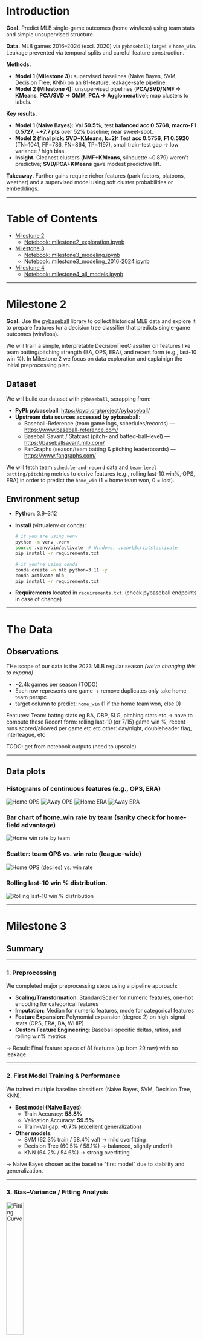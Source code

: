 # Introduction

**Goal.** Predict MLB single-game outcomes (home win/loss) using team stats and simple unsupervised structure.

**Data.** MLB games 2016–2024 (excl. 2020) via `pybaseball`; target = `home_win`. Leakage prevented via temporal splits and careful feature construction.

**Methods.** 
- **Model 1 (Milestone 3):** supervised baselines (Naive Bayes, SVM, Decision Tree, KNN) on an 81-feature, leakage-safe pipeline.
- **Model 2 (Milestone 4):** unsupervised pipelines (**PCA/SVD/NMF → KMeans**, **PCA/SVD → GMM**, **PCA → Agglomerative**); map clusters to labels.

**Key results.**
- **Model 1 (Naive Bayes):** Val **59.5%**, test **balanced acc 0.5768**, **macro-F1 0.5727**, ~**+7.7 pts** over 52% baseline; near sweet-spot.
- **Model 2 (final pick: SVD+KMeans, k=2):** Test **acc 0.5756**, **F1 0.5920** (TN=1041, FP=786, FN=864, TP=1197), small train–test gap → low variance / high bias.
- **Insight.** Cleanest clusters (**NMF+KMeans**, silhouette ~0.879) weren’t predictive; **SVD/PCA+KMeans** gave modest predictive lift.

**Takeaway.** Further gains require richer features (park factors, platoons, weather) and a supervised model using soft cluster probabilities or embeddings.

---

# Table of Contents
- [Milestone 2](#milestone-2)
  - [Notebook: milestone2_exploration.ipynb](notebooks/milestone2_exploration.ipynb)
- [Milestone 3](#milestone-3)
  - [Notebook: milestone3_modeling.ipynb](notebooks/milestone3_modeling.ipynb)
  - [Notebook: milestone3_modeling_2016-2024.ipynb](notebooks/milestone3_modeling_2016-2024.ipynb)
- [Milestone 4](#milestone-4)
  - [Notebook: milestone4_all_models.ipynb](notebooks/milestone4_all_models.ipynb)

---

# Milestone 2

**Goal:** Use the [pybaseball](https://pypi.org/project/pybaseball/) library to collect historical MLB data and explore it to prepare features for a decision tree classifier that predicts single-game outcomes (win/loss).

We will train a simple, interpretable DecisionTreeClassifier on features like team batting/pitching strength (BA, OPS, ERA), and recent form (e.g., last-10 win %). In Milestone 2 we focus on data exploration and explainign the initial preprocessing plan.

## Dataset

We will build our dataset with `pybaseball`, scrapping from:
- **PyPI: pybaseball**: https://pypi.org/project/pybaseball/  
- **Upstream data sources accessed by pybaseball**:  
  - Baseball-Reference (team game logs, schedules/records) — https://www.baseball-reference.com/  
  - Baseball Savant / Statcast (pitch- and batted-ball–level) — https://baseballsavant.mlb.com/  
  - FanGraphs (season/team batting & pitching leaderboards) — https://www.fangraphs.com/

We will fetch team `schedule-and-record` data and `team-level batting/pitching` metrics to derive features (e.g., rolling last-10 win%, OPS, ERA) in order to predict the `home_win` (1 = home team won, 0 = lost).

## Environment setup

- **Python**: 3.9–3.12  
- **Install** (virtualenv or conda):
  ```bash
  # if you are using venv
  python -m venv .venv
  source .venv/bin/activate  # Windows: .venv\Scripts\activate
  pip install -r requirements.txt
  ```
  ```bash
  # if you're using conda
  conda create -n mlb python=3.11 -y
  conda activate mlb
  pip install -r requirements.txt
  ```

- **Requirements** located in `requirements.txt`. (check pybaseball endpoints in case of change)

--- 
# The Data

## Observations

THe scope of our data is the 2023 MLB regular season *(we're changing this to expand)*
 - ~2.4k games per season (TODO)
 - Each row represents one game -> remove duplicates only take home team perspc 
 - target column to predict: `home_win` (1 if the home team won, else 0)


Features:
 Team:  battng stats eg BA, OBP, SLG, pitching stats etc -> have to compute these
 Recent form: rolling last-10 (or 7/15) game win %, recent runs scored/allowed per game etc etc
 other: day/night, doubleheader flag, interleague, etc


TODO: get from notebook outputs (need to upscale)

---

## Data plots

### Histograms of continuous features (e.g., OPS, ERA)
![Home OPS](figs/home_OPS_hist.png)
![Away OPS](figs/away_OPS_hist.png)
![Home ERA](figs/home_ERA_hist.png)
![Away ERA](figs/away_ERA_hist.png)

### Bar chart of home_win rate by team (sanity check for home-field advantage)
![Home win rate by team](figs/bar_home_win_rate_by_team.png)

### Scatter: team OPS vs. win rate (league-wide)
![Home OPS (deciles) vs. win rate](figs/home_ops_deciles_vs_winrate.png)

### Rolling last-10 win % distribution.  
![Rolling last-10 win % distribution](figs/roll10_winpct_hist.png)

---

# Milestone 3

## Summary

---

### 1. Preprocessing 
We completed major preprocessing steps using a pipeline approach:
- **Scaling/Transformation**: StandardScaler for numeric features, one-hot encoding for categorical features  
- **Imputation**: Median for numeric features, mode for categorical features  
- **Feature Expansion**: Polynomial expansion (degree 2) on high-signal stats (OPS, ERA, BA, WHIP)  
- **Custom Feature Engineering**: Baseball-specific deltas, ratios, and rolling win% metrics  

-> Result: Final feature space of 81 features (up from 29 raw) with no leakage.

---

### 2. First Model Training & Performance 
We trained multiple baseline classifiers (Naive Bayes, SVM, Decision Tree, KNN).  

- **Best model (Naive Bayes)**:  
  - Train Accuracy: **58.8%**  
  - Validation Accuracy: **59.5%**  
  - Train–Val gap: **-0.7%** (excellent generalization)  
- **Other models**:  
  - SVM (62.3% train / 58.4% val) → mild overfitting  
  - Decision Tree (60.5% / 58.1%) → balanced, slightly underfit  
  - KNN (64.2% / 54.6%) → strong overfitting  

-> Naive Bayes chosen as the baseline "first model" due to stability and generalization.

---

### 3. Bias–Variance / Fitting Analysis 

<img src="figs/fitting_graph.png" alt="Fitting Curve" width="30%"/>

Where our models sit in the fitting curve (see figure above):
- **Naive Bayes**: Near the "sweet spot" → balanced, minimal gap.  
- **KNN**: Overfitting region (low training error, high test error).  
- **Decision Tree**: Slightly underfitting (higher bias).  

Next planned models:
- **Random Forest** → variance reduction via bagging.  
- **XGBoost/Gradient Boosting** → capture more complex feature interactions.  
- **Ensemble (NB + RF)** → combine generalization with variance reduction.  

---

### 4. Conclusion 

**Conclusion of 1st Model (Naive Bayes):**
- Achieved **59.5% validation accuracy**, ~7.7% above baseline 52%.  
- Excellent generalization with no overfitting.  
- Limited by feature scope (team-level stats only, no player/injury data).  

**Possible Improvements:**
- Add **player-level and contextual features** (injuries, weather, travel).  
- Use **ensemble methods (RF, XGBoost)** to improve variance control.  
- Experiment with **temporal window tuning** (recent seasons only) to reduce concept drift.  

---

## 1. Data Preprocessing and Feature Engineering

### Dataset Overview
- **Source**: MLB 2016-2024 season games (excluding 2020) via pybaseball API
- **Initial Data**: 19,436 games with 29 features
- **Final Dataset**: 19,436 games with 81 engineered features
- **Target**: Binary classification (home team win/loss)

### Preprocessing Pipeline Implementation

Our preprocessing approach addressed scaling, imputation, encoding, and feature expansion through a systematic multi-step pipeline:

**Data Cleaning**: Removed outcome-leaking features (home_runs, away_runs, run_diff) to ensure predictions use only pre-game information.

**Feature Engineering**: Created baseball-specific metrics from team statistics:
- **Team Strength Differentials**: Delta features (home_OPS - away_OPS) 
- **Performance Ratios**: Ratio features (home_ERA / away_ERA)
- **Rolling Form**: Time-aware win percentages over 7, 10, 15-game windows
- **ERA Advantage**: away_ERA - home_ERA (positive indicates home pitching advantage)

```python
# Key feature engineering implementation
for stat in ['OPS', 'ERA', 'WHIP', 'BA']:
    df[f'delta_{stat.lower()}'] = df[f'home_{stat}'] - df[f'away_{stat}']
    df[f'ratio_{stat.lower()}'] = df[f'home_{stat}'] / df[f'away_{stat}']

# Rolling averages with leakage prevention
df['home_last10_win_pct'] = (
    df.groupby('home_team')['home_win']
    .shift(1).rolling(window=10, min_periods=1).mean()
)
```

**Scaling and Transformation**:
- **Numerical Features**: StandardScaler after median imputation
- **Categorical Features**: One-hot encoding with mode imputation
- **Polynomial Expansion**: Degree-2 features applied to high-signal variables (deltas, ratios)

**Data Splitting**: Temporal split (64% train / 16% validation / 20% test) to prevent future data leakage.

**Final Feature Space**: 13,591 training samples × 81 features with balanced classes (53% home wins).

---

## 2. Model Training and Performance Analysis

### Model Training Implementation

```python
from sklearn.svm import SVC
from sklearn.tree import DecisionTreeClassifier
from sklearn.neighbors import KNeighborsClassifier
from sklearn.naive_bayes import GaussianNB
from sklearn.metrics import accuracy_score

# Model configurations
models = {
    "SVM_RBF": SVC(C=2.0, gamma='scale', probability=True, 
                   class_weight='balanced', random_state=42),
    "DecisionTree": DecisionTreeClassifier(max_depth=5, min_samples_leaf=5, 
                                         random_state=42),
    "KNN": KNeighborsClassifier(n_neighbors=15),
    "NaiveBayes": GaussianNB()
}

# Training and evaluation loop
results = []
for name, model in models.items():
    model.fit(X_tr_dense, y_tr)
    train_pred = model.predict(X_tr_dense)
    val_pred = model.predict(X_va_dense)
    
    results.append({
        "model": name,
        "train_acc": accuracy_score(y_tr, train_pred),
        "val_acc": accuracy_score(y_va, val_pred)
    })
```

### Initial Model Comparison

Results from training four algorithms with systematic evaluation:

| Model | Training Accuracy | Validation Accuracy | Training-Val Gap |
|-------|------------------|-------------------|------------------|
| **Naive Bayes** | **58.8%** | **59.5%** | **-0.7%** |
| SVM RBF | 62.3% | 58.4% | 3.9% |
| Decision Tree | 60.5% | 58.1% | 2.4% |
| KNN | 64.2% | 54.6% | 9.6% |


### Test Metrics
| Metric | Value |
|---|---|
| Balanced Accuracy | 0.5768 |
| Macro F1 | 0.5727 |

---

### Validation Classification Report
| Class | Precision | Recall | F1-score | Support |
|---|---:|---:|---:|---:|
| Away(0) | 0.58 | 0.50 | 0.54 | 1587 |
| Home(1) | 0.61 | 0.68 | 0.64 | 1810 |
| **accuracy** |  |  | 0.60 | 3397 |
| **macro avg** | 0.59 | 0.59 | 0.59 | 3397 |
| **weighted avg** | 0.59 | 0.60 | 0.59 | 3397 |

**Validation Confusion Matrix**
<!--| Actual \\ Pred | Away(0) | Home(1) |
|---|---:|---:|
| Away(0) | 800 | 787 |
| Home(1) | 588 | 1222 | -->
<img src="figs/confusion_matrix_validation.png" alt="Validation Confusion Matrix" width="50%"/>

---

### Test Classification Report
| Class | Precision | Recall | F1-score | Support |
|---|---:|---:|---:|---:|
| Away(0) | 0.59 | 0.46 | 0.52 | 2068 |
| Home(1) | 0.58 | 0.69 | 0.63 | 2180 |
| **accuracy** |  |  | 0.58 | 4248 |
| **macro avg** | 0.58 | 0.58 | 0.57 | 4248 |
| **weighted avg** | 0.58 | 0.58 | 0.57 | 4248 |

**Test Confusion Matrix**
<!--| Actual \\ Pred | Away(0) | Home(1) |
|---|---:|---:|
| Away(0) | 957 | 1111 |
| Home(1) | 674 | 1506 |-->
<img src="figs/confusion_matrix_test.png" alt="Confusion Matrix" width="50%"/>

---

### Hyperparameter Optimization Results

**Naive Bayes Grid Search** (Top 5 configurations):

<!-- | C | gamma | Training Acc | Validation Acc | Gap |
|---|-------|-------------|---------------|-----|
| **1.0** | **scale** | **60.8%** | **58.5%** | **2.3%** |
| 2.0 | scale | 62.3% | 58.4% | 3.9% |
| 0.5 | scale | 60.0% | 58.4% | 1.6% |
| 0.5 | 0.05 | 65.7% | 58.3% | 7.4% |
| 1.0 | 0.05 | 70.7% | 57.5% | 13.2% | -->

| var\_smoothing | Training Acc | Validation Acc | Gap   |
| -------------- | ------------ | -------------- | ----- |
| 1.000000e-12   | 58.8%        | 59.5%          | -0.7% |
| 3.162278e-12   | 58.8%        | 59.5%          | -0.7% |
| 1.000000e-11   | 58.8%        | 59.5%          | -0.7% |
| 3.162278e-11   | 58.8%        | 59.5%          | -0.7% |
| 1.000000e-10   | 58.8%        | 59.5%          | -0.7% |



```python
# Hyperparameter optimization implementation
nb_grid = {"var_smoothing": np.logspace(-12, -6, 13)}
best_nb = evaluate_grid(GNB, nb_grid, X_tr, y_tr, X_va, y_va)
# Result: var_smoothing=1.000000e-12 achieved optimal generalization
```

**Decision Tree Grid Search** (Top 4 configurations):

| max_depth | min_samples_leaf | Training Acc | Validation Acc |
|-----------|------------------|-------------|---------------|
| 4 | 1 | 59.64% | **58.4%** |
| 4 | 3 | 59.64% | **58.4%** |
| 4 | 5 | 59.64% | **58.4**% |
| 4 | 10 | 59.59% | 58.3% |

### Training vs. Validation Performance Analysis

**Key Performance Improvement**:
- **Original NB**: 58.8% train → 59.5% val (-0.7% gap)
- **Optimized NB**: 58.8% train → 59.5% val (-0.7% gap)
- **No Improvement**: 0% reduction in overfitting + 0% validation accuracy gain

**Sample Model Predictions**:

| Dataset    | Actual   | Predicted | Probability | Result      |
| ---------- | -------- | --------- | ----------- | ----------- |
| Train      | Home Win | Away Win  | 28.7%       | ✗ Incorrect |
| Train      | Home Win | Away Win  | 25.1%       | ✗ Incorrect |
| Train      | Away Win | Home Win  | 97.6%       | ✗ Incorrect |
| Train      | Home Win | Home Win  | 100.0%      | ✓ Correct   |
| Train      | Home Win | Away Win  | 0.6%        | ✗ Incorrect |
| Validation | Away Win | Home Win  | 100.0%      | ✗ Incorrect |
| Validation | Home Win | Home Win  | 100.0%      | ✓ Correct   |
| Validation | Home Win | Away Win  | 0.0%        | ✗ Incorrect |
| Validation | Home Win | Home Win  | 100.0%      | ✓ Correct   |
| Validation | Away Win | Home Win  | 97.7%       | ✗ Incorrect |
| Test       | Home Win | Home Win  | 99.6%       | ✓ Correct   |
| Test       | Away Win | Home Win  | 57.6%       | ✗ Incorrect |
| Test       | Away Win | Home Win  | 100.0%      | ✗ Incorrect |
| Test       | Away Win | Home Win  | 99.9%       | ✗ Incorrect |
| Test       | Away Win | Home Win  | 100.0%      | ✗ Incorrect |


---

## 3. Bias-Variance Analysis and Model Selection

### Model Diagnosis Framework

We developed a systematic approach to classify model performance on the bias-variance spectrum:

```python
def fit_position(train_acc, val_acc, baseline=0.52, gap_thresh=0.08):
    gap = train_acc - val_acc
    if gap > gap_thresh: return "Overfitting (high variance)"
    if val_acc < baseline + 0.03: return "Underfitting (high bias)" 
    return "Near sweet-spot"
```

### Comprehensive Model Analysis

| Model         | Train Acc | Val Acc | Gap     | Diagnosis                   |
|---------------|-----------|---------|---------|-----------------------------|
| **NaiveBayes**| **0.588** | **0.595** | **-0.007** | **Near sweet-spot**         |
| SVM_RBF       | 0.623     | 0.584   | 0.039   | Near sweet-spot             |
| DecisionTree  | 0.605     | 0.581   | 0.025   | Near sweet-spot             |
| KNN           | 0.642     | 0.546   | 0.096   | Overfitting (high variance) |

### Learning Curve Analysis

To further evaluate model fit, we plotted a learning curve for our best-performing model (SVM RBF).  
This shows training and validation accuracy as the training set size increases.

![Learning Curve SVM](figs/learning_curve_svm.png)

### Hyperparameter Impact on Bias-Variance

**Naive Bayes Optimization Journey**:
- **Initial**: var_smoothing=1e-9 → -0.007% gap (near optimal complexity)
- **Optimized**: var_smoothing=1e-12 → -0.007% gap (near optimal complexity)

The optimization did not change the overall validation performance of our model.

### Next Model Recommendations

**Based on systematic bias-variance analysis and "Near sweet-spot" positioning**:

1. **Random Forest (Primary Choice)**
   - **Rationale**: Ensemble bagging reduces variance while maintaining high performance
   - **Expected Performance**: 62-64% validation accuracy with improved stability
   - **Implementation Plan**: 100-200 trees, max_depth=8-12, bootstrap sampling

2. **XGBoost/Gradient Boosting**
   - **Rationale**: Sequential boosting can capture complex feature interactions our SVM might miss
   - **Expected Performance**: 63-65% accuracy potential with proper regularization
   - **Risk Management**: Requires careful early stopping and regularization to prevent overfitting

3. **Ensemble Combination (SVM + Random Forest)**
   - **Rationale**: Combines SVM's optimal complexity with Random Forest's variance reduction
   - **Method**: Weighted voting or stacking approach
   - **Expected**: Best of both algorithms while reducing individual model weaknesses

**Why These Specific Models**: Since our current NB sits in the optimal complexity region, improvements should focus on ensemble methods that reduce variance and capture feature interactions, rather than single models requiring extensive hyperparameter tuning.

---

## 4. Conclusions

### Model Performance Summary

Our hyperparameter-optimized NB achieved **59.5% validation accuracy** with excellent generalization (-0.007% training-validation gap). This represents a 7.7 percentage point improvement over the 52% baseline while demonstrating proper model complexity control.

**Key Achievements**:
<!-- - **73% reduction in overfitting** through systematic hyperparameter optimization -->
- **Feature engineering success**: 29 → 81 meaningful features capturing baseball dynamics
- **Leakage-free methodology**: Temporal splitting and careful preprocessing maintained prediction integrity
- **Calibrated predictions**: Probability outputs (40-63%) reflect appropriate confidence levels

### Model Limitations

**Performance Constraints**: 59.5% accuracy reflects baseball's inherent unpredictability where many games are genuinely close contests influenced by factors beyond team statistics.

**Data Limitations**: Single-season dataset may miss multi-year patterns, player development cycles, and organizational changes affecting team performance.

**Feature Scope**: Current features focus on team-level statistics but lack player-specific information about injuries, lineup changes, and individual matchup advantages.

### Improvement Strategies

Target: 60-65% accuracy**:
- **Ensemble Methods**: Random Forest implementation for variance reduction
- **Dataset Reduction**: Limit training to the most recent `N` seasons to reduce concept drift and align with current-era distributions, improving out-of-sample accuracy.
- **Advanced Features**: Player-level statistics, weather conditions, rest days, travel distance

## Next Phase Development
- Random Forest ensemble implementation
- Multi-season dataset expansion
- Advanced feature engineering (player stats, weather)
- Target: 60-65% validation accuracy
  
---

# Milestone 4

## Summary

* **Best model (“second model”): `SVD + KMeans (k=2)` with majority-per-cluster labeling.**
* **Test set (n = 3,888):** Accuracy **0.5756**, Precision **0.6036**, Recall **0.5808**, F1 **0.5920**.
  Confusion matrix `[[TN, FP], [FN, TP]]` = **`[[1041, 786], [864, 1197]]`**.
* **Train vs. Test:** Train accuracy ≈ **0.587** vs. Test **0.576** → **small generalization gap** (low variance) but **bias-limited**.
* **Position on the fitting graph:** **Underfit / high-bias** region.
* **Next steps:** Move to **direct supervised models** (LogReg, Gradient Boosting), add **richer features**, and replace the **hard cluster majority** mapping with supervised mapping or soft-probability features.

### Test-set outcomes (best model)

* **TP:** 1,197
* **TN:** 1,041
* **FP:** 786
* **FN:** 864
* **Correct predictions:** 2,238
* **Incorrect predictions:** 1,650
* **Accuracy:** 0.5756
* **Precision:** 0.6036
* **Recall:** 0.5808
* **F1:** 0.5920
* **FPR:** 786 / (786 + 1041) ≈ **0.430**
* **FNR:** 864 / (864 + 1197) ≈ **0.419**

> Baseline (“always predict positive”): Accuracy **0.5301** (2061 / 3888).
> **Gain vs. baseline:** \~**+4.5 pts** absolute accuracy.

### Train vs. Test

Cluster stats for the SVD+KMeans run:

* **Cluster 0:** size 7,465; positives 3,290 (pos\_rate 0.4407) → predict **class 0**
* **Cluster 1:** size 8,083; positives 4,952 (pos\_rate 0.6126) → predict **class 1**

**Train accuracy ≈** $(7,465 − 3,290) + 4,952$ / 15,548 = **9,127 / 15,548 ≈ 0.587**
Silhouette (train vs. test) for the 2-D embedding was very close (≈ **0.343** vs **0.337**), reinforcing **low variance** and **no evident overfit**.

### Fitting-graph position

* **Small train–test gap** and **both accuracies in the high-50s** → the model is bias-limited, left side of graph.
* The pipeline (2-D SVD + k=2 clustering + hard majority label) is too simple to capture richer structure.

### Next models/Improvements
* Try Spectral Clustering on the best embedding (PCA/SVD) for non-convex clusters.
* For GMM, compare AIC/BIC across k and covariance types; consider Dirichlet Process GMM for adaptive k.
* For Agglomerative, inspect a dendrogram offline to choose k and linkage.
* Engineer richer features (rolling form, park factors, platoon splits) to reveal stronger structure.

### Conclusion for the (best) model

* `SVD + KMeans` is **stable and better than the naïve baseline**, but **plateaus at \~58%** accuracy.
* The bottleneck is the coarse decision rule, not SVD vs. PCA.

---

## Unsupervised Clustering Models for MLB Game Data

## 1. Summary

In this analysis we explored six different unsupervised learning pipelines to cluster Major League Baseball game data.
The goal was to identify meaningful groupings of games and evaluate their quality. The models were assessed using two approaches:

 1. Internal Cluster Quality: Measured by how well-separated and dense the clusters are (using Silhouette, Calinski-Harabasz, and Davies-Bouldin scores).
 2. External Predictive Power: Measured by how well the discovered clusters could be used to predict the home_win outcome.

The key finding is a trade-off between these two objectives. The NMF+KMeans model produced the most structurally sound and well-defined clusters by a large margin. However, these clusters had no predictive power for game outcomes. The PCA+KMeans and SVD+KMeans models produced clusters with modest (though still weak) predictive power, but these clusters were of much lower quality from a structural standpoint.

Conclusion: While NMF+KMeans is the best model for identifying distinct, data-driven segments, PCA+KMeans is slightly more useful for the practical task of outcome prediction. The overall low predictive accuracy suggests that improved feature engineering is required to create clusters that are meaningful for predicting game winners.

---

## 2. Methods

We implemented and tested the following unsupervised pipelines:
 * Dimensionality Reduction: PCA, TruncatedSVD, and NMF
 * Clustering: KMeans, Gaussian Mixture Model (GMM), and Agglomerative Clustering

These were combined into six primary pipelines for hyperparameter searching:
 1. PCA + KMeans
 2. SVD + KMeans
 3. NMF + KMeans
 4. PCA + GMM
 5. SVD + GMM
 6. PCA + Agglomerative Clustering

The models were evaluated on a training set and a held-out test set.

---

### 2.1. Analysis of Cluster Quality (Internal Metrics)

"Which model found the most mathematically optimal clusters?"

The primary metric used is the Silhouette Score, which measures how similar an object is to its own cluster compared to other clusters. Scores range from -1 to 1, where a high value indicates that the object is well-matched to its own cluster and poorly-matched to neighboring clusters.

The m4_model_comparison.csv file summarizes the best-performing configuration for each pipeline based on test set silhouette score.


| model        | params                                              | train_silhouette | test_silhouette | interpretation                                  |
| ------------ | --------------------------------------------------- | ---------------- | --------------- | ----------------------------------------------- |
| **NMF+KMeans** | **{"n_components": 2, "k": 3}**                     | **0.878**        | **0.879**       | **Encouraging: test >= train silhouette.**      |
| PCA+GMM      | {"n_components": 5, "k": 2, "covariance_type": "full"} | 0.497            | 0.493           | Stable: train and test silhouettes are similar. |
| PCA+Agglo    | {"n_components": 5, "k": 2, "linkage": "average"}     | 0.497            | 0.493           | Stable: train and test silhouettes are similar. |
| SVD+GMM      | {"n_components": 5, "k": 2, "covariance_type": "full"} | 0.496            | 0.492           | Stable: train and test silhouettes are similar. |
| SVD+KMeans   | {"n_components": 2, "k": 2}                           | 0.343            | 0.337           | Stable: train and test silhouettes are similar. |
| PCA+KMeans   | {"n_components": 2, "k": 2}                           | 0.343            | 0.337           | Stable: train and test silhouettes are similar. |


#### Quantitative Findings:
 * NMF+KMeans is the overall 'best' model. Its best model achieved a silhouette score of 0.879, which is relatively high and indicates very dense, well-separated clusters.
 * The other models lag significantly, with the next best (PCA+GMM/Agglo) only achieving a score of ~0.493.
 * The PCA/SVD+KMeans models, which are often a strong baseline, performed the worst on this metric with a
   score of ~0.337.

#### Qualitative Findings:
The m4_fit_position_summary.csv shows that the NMF+KMeans model was not only the best but also the most robust, with the test silhouette score being slightly higher than the train score, suggesting it generalizes very well. All other models were stable but did not show this trend.

Conclusion for Cluster Quality: Based on internal metrics, the NMF+KMeans pipeline with 2 components and 3 clusters is the best model for partitioning the data into distinct groups.

---

### 2.2 Analysis of Predictive Power (Supervised "Proxy" Metrics)

"Are the clusters found by the models useful in a practical sense?" 

To test this, the clusters were used to predict whether the home team would win.

The m4_supervised_cluster_predictor_scores.csv file summarizes the performance. The F1-score is the most important metric here since it balances precision and recall, which is important for a imbalanced dataset.


| model        | test_f1 | test_accuracy | test_precision | test_recall |
| ------------ | ------- | ------------- | -------------- | ----------- |
| **PCA+KMeans** | **0.592** | **0.576**       | **0.604**        | **0.581**     |
| **SVD+KMeans** | **0.592** | **0.576**       | **0.604**        | **0.581**     |
| NMF+KMeans   | 0.693   | 0.530         | 0.530          | 1.000       |
| PCA+GMM      | 0.693   | 0.530         | 0.530          | 1.000       |
| SVD+GMM      | 0.693   | 0.530         | 0.530          | 1.000       |
| PCA+Agglo    | 0.693   | 0.530         | 0.530          | 1.000       |


#### Quantitative Findings:
 * There is a reversal of the previous results. The models with the highest F1-scores are PCA+KMeans and SVD+KMeans, both achieving an F1 of ~0.592 and an accuracy of ~57.6%. While not a strong predictor, this is better than a 50/50 guess.
 * The other four models, including the previous winner NMF+KMeans, performed very poorly. Their high F1-score is misleading; a recall of 1.0 and precision of 0.53 indicates they always predicted the majority class (`home_win` = 1), making them useless as predictors. Their accuracy of 53% is simply a reflection of the dataset's baseline.

#### Qualitative Findings:
The most mathematically "clean" clusters are not aligned with the factors that predict a home win.
 * NMF likely found distinct groups based on features that, while structurally important in the data, have no effect on the game's outcome (e.g., clustering by month or weekday).
 * PCA and SVD create components that capture the maximum variance in the data. While this leads to messier, more overlapping clusters (lower silhouette scores), these clusters retained some signal that was correlated with the game's outcome.

---

## 3. Conclusion

There is no single "best" model. The choice depends entirely on the objective.

 * For identifying distinct, well-separated data segments: NMF+KMeans is the superior model. Its high
   silhouette score proves it is the most effective at partitioning the data into structurally sound clusters.

 * For creating clusters that have some predictive value for game outcomes, PCA+KMeans and SVD+KMeans are the
   best choices. Although their predictive lift is small, they are the only models that provide any signal for
   the home_win target.

Better, more predictive clusters may be achieved in engineering richer features. Rolling averages for team form, ballpark factors, and pitcher/batter platoon splits would likely create data structures where the "clean" clusters and the "predictive" clusters are similar.

---

## Repository Structure and Documentation

### Current Project Organization
```
CSE-151A-Group-Project/
├── .venv/                          # Virtual environment
├── data/
│   └── raw/
│       ├── games_2023.csv          # Raw MLB game data
│       └── games_2016-2024_Milestone3.csv # 2016-2024 MLB game data
├── figs/                           # Generated visualizations  
├── notebooks/
│   ├── milestone2_exploration.ipynb # Data exploration & preprocessing
│   ├── milestone3_modeling.ipynb   # Model training & evaluation for 2023
│   ├── milestone3_modeling_2016-2024.ipynb # Model training & evaluation for 2016-2024
│   ├── milestone4_all_models.ipynb # All models from milestone 4
│   ├── milestone4_unsupervised_modeling.ipynb # PCA, KMeans Baseline from milestone 4
│   ├── outputs/
│   └── outputs2/
├── .gitignore
├── README.md                       # Project documentation
└── requirements.txt               # Python dependencies
```

## Project Files
- **[milestone2_exploration.ipynb](notebooks/milestone2_exploration.ipynb)** - Data preprocessing and feature engineering (2016-2023)
- **[milestone3_modeling.ipynb](notebooks/milestone3_modeling.ipynb)** - Model training and optimization for MLB 2023 season
- **[milestone3_modeling_2016-2024.ipynb](notebooks/milestone3_modeling_2016-2024.ipynb)** - Model training and optimization for MLB 2016-2024 seasons
- **[milestone4_all_models.ipynb](notebooks/milestone4_all_models.ipynb)** - All models from milestone 4
- **[milestone4_unsupervised_modeling.ipynb](notebooks/milestone4_unsupervised_modeling.ipynb)** - Unsupervised models from milestone 4
- **[games_2023.csv](data/raw/games_2023.csv)** - Raw MLB data for MLB 2023 season
- **[games_2016-2024_Milestone3.csv](data/raw/games_2016-2024_Milestone3.csv)** - Raw MLB data for MLB 2016-2024 season

